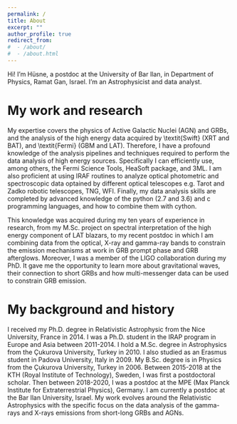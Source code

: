 ```yaml
---
permalink: /
title: About
excerpt: ""
author_profile: true
redirect_from: 
#  - /about/
#  - /about.html
---
```



Hi! I’m Hüsne, a postdoc at the University of Bar Ilan, in Department of Physics, Ramat Gan, Israel. I’m an Astrophysicist and data analyst.

My work and research
======
My expertise covers the physics of Active Galactic Nuclei (AGN) and GRBs, and the analysis of the high energy data acquired by \textit{Swift} (XRT and BAT), and \textit{Fermi} (GBM and LAT). Therefore, I have a profound knowledge of the analysis pipelines and techniques required to perform the data analysis of high energy sources. Specifically I can efficiently use, among others, the Fermi Science Tools, HeaSoft package, and 3ML. I am also proficient at using IRAF routines to analyze optical photometric and spectroscopic data optained by different optical telescopes e.g. Tarot and Zadko robotic telescopes, TNG, WFI. Finally, my data analysis skills are completed by advanced knowledge of the python (2.7 and 3.6) and c programming languages, and how to combine them with cython.

This knowledge was acquired during my ten years of experience in research, from my M.Sc. project on spectral interpretation of the high energy component of LAT blazars, to my recent postdoc in which I am combining data from the optical, X-ray and gamma-ray bands to constrain the emission mechanisms at work in GRB prompt phase and GRB afterglows. Moreover, I was a member of the LIGO collaboration during my PhD. It gave me the opportunity to learn more about gravitational waves, their connection to short GRBs and how multi-messenger data can be used to constrain GRB emission.


My background and history
======
I received my Ph.D. degree in Relativistic Astrophysic from the Nice University, France in 2014. I was a Ph.D. student in the IRAP program in Europe and Asia between 2011-2014. I hold a M.Sc. degree in Astrophysics from the Çukurova University, Turkey in 2010. I also studied as an Erasmus student in Padova University, Italy in 2009. My B.Sc. degree is in Physics from the Çukurova University, Turkey in 2006. Between 2015-2018 at the KTH (Royal Institute of Technology), Sweden, I was first a postdoctoral scholar. Then between 2018-2020, I was a postdoc at the MPE (Max Planck Institute for Extraterrestrial Physics), Germany. I am currently a postdoc at the Bar Ilan University, Israel. My work evolves around the Relativistic Astrophysics with the specific focus on the data analysis of the gamma-rays and X-rays emissions from short-long GRBs and AGNs.
